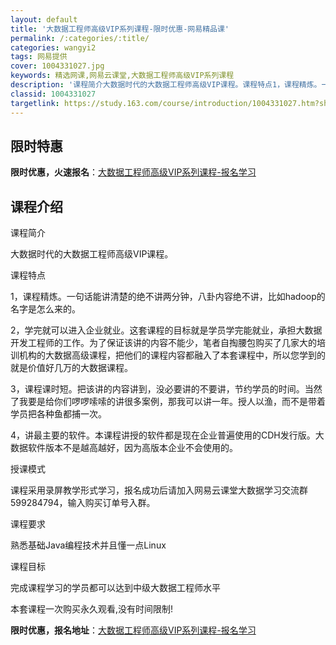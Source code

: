 ```yaml
---
layout: default
title: '大数据工程师高级VIP系列课程-限时优惠-网易精品课'
permalink: /:categories/:title/
categories: wangyi2
tags: 网易提供
cover: 1004331027.jpg
keywords: 精选网课,网易云课堂,大数据工程师高级VIP系列课程
description: '课程简介大数据时代的大数据工程师高级VIP课程。课程特点1，课程精炼。一句话能讲清楚的绝不讲两分钟，八卦内容绝不讲，比如'
classid: 1004331027
targetlink: https://study.163.com/course/introduction/1004331027.htm?share=1&shareId=1025206652&utm_campaign=share&utm_medium=iphoneShare&utm_source=&utm_u=1025206652
---
```


## 限时特惠

**限时优惠，火速报名**：[大数据工程师高级VIP系列课程-报名学习](https://study.163.com/course/introduction/1004331027.htm?share=1&shareId=1025206652&utm_campaign=share&utm_medium=iphoneShare&utm_source=&utm_u=1025206652)

## 课程介绍

课程简介

大数据时代的大数据工程师高级VIP课程。



课程特点

1，课程精炼。一句话能讲清楚的绝不讲两分钟，八卦内容绝不讲，比如hadoop的名字是怎么来的。

2，学完就可以进入企业就业。这套课程的目标就是学员学完能就业，承担大数据开发工程师的工作。为了保证该讲的内容不能少，笔者自掏腰包购买了几家大的培训机构的大数据高级课程，把他们的课程内容都融入了本套课程中，所以您学到的就是价值好几万的大数据课程。

3，课程课时短。把该讲的内容讲到，没必要讲的不要讲，节约学员的时间。当然了我要是给你们啰啰嗦嗦的讲很多案例，那我可以讲一年。授人以渔，而不是带着学员把各种鱼都捕一次。

4，讲最主要的软件。本课程讲授的软件都是现在企业普遍使用的CDH发行版。大数据软件版本不是越高越好，因为高版本企业不会使用的。



授课模式

  课程采用录屏教学形式学习，报名成功后请加入网易云课堂大数据学习交流群 599284794，输入购买订单号入群。



课程要求

  熟悉基础Java编程技术并且懂一点Linux



课程目标

  完成课程学习的学员都可以达到中级大数据工程师水平



本套课程一次购买永久观看,没有时间限制!

**限时优惠，报名地址**：[大数据工程师高级VIP系列课程-报名学习](https://study.163.com/course/introduction/1004331027.htm?share=1&shareId=1025206652&utm_campaign=share&utm_medium=iphoneShare&utm_source=&utm_u=1025206652)

